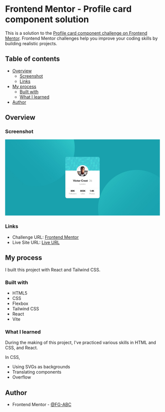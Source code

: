# Frontend Mentor - Profile card component solution

This is a solution to the [Profile card component challenge on Frontend Mentor](https://www.frontendmentor.io/challenges/profile-card-component-cfArpWshJ). Frontend Mentor challenges help you improve your coding skills by building realistic projects. 

## Table of contents

- [Overview](#overview)
  - [Screenshot](#screenshot)
  - [Links](#links)
- [My process](#my-process)
  - [Built with](#built-with)
  - [What I learned](#what-i-learned)
- [Author](#author)

## Overview

### Screenshot

![Screenshot](./Screenshot.jpeg)

### Links

- Challenge URL:  [Frontend Mentor](https://www.frontendmentor.io/challenges/profile-card-component-cfArpWshJ)
- Live Site URL: [Live URL]()

## My process
I built this project with React and Tailwind CSS.

### Built with

- HTML5
- CSS
- Flexbox
- Tailwind CSS
- React
- Vite

### What I learned

During the making of this project, I've practiced various skills in HTML and CSS, and React.

In CSS,
- Using SVGs as backgrounds
- Translating components
- Overflow


## Author

- Frontend Mentor - [@FG-ABC](https://www.frontendmentor.io/profile/FG-ABC)

